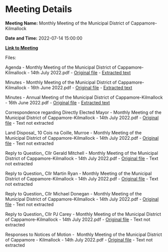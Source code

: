 # Meeting Details

**Meeting Name:** Monthly Meeting of the Municipal District of Cappamore-Kilmallock

**Date and Time:** 2022-07-14 15:00:00

**[Link to Meeting](https://www.limerick.ie/council/whats-on/monthly-meeting-municipal-district-cappamore-kilmallock-84)**

Files: 

Agenda - Monthly Meeting of the Municipal District of Cappamore-Kilmallock - 14th July 2022.pdf - [Original file](https://www.limerick.ie/sites/default/files/media/documents/2022-07/01%20Agenda%20for%20July%202022%20Municipal%20District%20of%20Cappamore-Kilmallock%20Meeting.pdf) - [Extracted text](./Agenda%20-%20Monthly%20Meeting%20of%20the%20Municipal%20District%20of%20Cappamore-Kilmallock%20-%2014th%20July%202022.md)

Minutes - Monthly Meeting of the Municipal District of Cappamore-Kilmallock - 16th June 2022.pdf - [Original file](https://www.limerick.ie/sites/default/files/media/documents/2022-07/02%20Minutes%20of%2016th%20June%20Municipal%20District%20of%20Cappamore-Kilmallock%20Meeting.pdf) - [Extracted text](./Minutes%20-%C2%A0Monthly%20Meeting%20of%20the%20Municipal%20District%20of%20Cappamore-Kilmallock%20-%2016th%20June%202022.md)

Minutes - Annual Meeting of the Municipal District of Cappamore-Kilmallock - 16th June 2022.pdf - [Original file](https://www.limerick.ie/sites/default/files/media/documents/2022-07/02.1%20Minutes%20of%20Annual%20Meeting%2016th%20June%202022.pdf) - [Extracted text](./Minutes%20-%20Annual%20Meeting%20of%20the%20Municipal%20District%20of%20Cappamore-Kilmallock%20-%2016th%20June%202022.md)

Correspondence regarding Directly Elected Mayor - Monthly Meeting of the Municipal District of Cappamore-Kilmallock - 14th July 2022.pdf - [Original file](https://www.limerick.ie/sites/default/files/media/documents/2022-07/03%20Correspondence%20regarding%20Directly%20Elected%20Mayor%20HPLG-MoSB-00310-2022.pdf) - Text not extracted

Land Disposal_ 10 Cois na Coille, Murroe - Monthly Meeting of the Municipal District of Cappamore-Kilmallock - 14th July 2022.pdf - [Original file](https://www.limerick.ie/sites/default/files/media/documents/2022-07/06%20Proposed%20Disposal%20of%2010%20Cois%20na%20Coille%2C%20Murroe.pdf) - Text not extracted

Reply to Question_ Cllr Gerald Mitchell - Monthly Meeting of the Municipal District of Cappamore-Kilmallock - 14th July 2022.pdf - [Original file](https://www.limerick.ie/sites/default/files/media/documents/2022-07/Reply%20to%20Question%20Gerald%20Mitchell%20July%20Meeting%202022.pdf) - Text not extracted

Reply to Question_ Cllr Martin Ryan - Monthly Meeting of the Municipal District of Cappamore-Kilmallock - 14th July 2022.pdf - [Original file](https://www.limerick.ie/sites/default/files/media/documents/2022-07/2022-07-07%20Reply%20to%20Question%20Cappamore%20Kilmallock.pdf) - Text not extracted

Reply to Question_ Cllr Michael Donegan - Monthly Meeting of the Municipal District of Cappamore-Kilmallock - 14th July 2022.pdf - [Original file](https://www.limerick.ie/sites/default/files/media/documents/2022-07/Reply%20to%20Question%20M%20Donegan%20July%20Meeting%202022.pdf) - Text not extracted

Reply to Question_ Cllr PJ Carey - Monthly Meeting of the Municipal District of Cappamore-Kilmallock - 14th July 2022.pdf - [Original file](https://www.limerick.ie/sites/default/files/media/documents/2022-07/Response%20to%20Cllr%20Careys%20questions.pdf) - Text not extracted

Responses to Notices of Motion -  Monthly Meeting of the Municipal District of Cappamore - Kilmallock - 14th July 2022.pdf - [Original file](https://www.limerick.ie/sites/default/files/media/documents/2022-07/Responses%20to%20Notices%20of%20Motion%20Cappamore%20Kilmallock%20District%20Meeting%2014th%20July%202022.pdf) - Text not extracted


